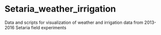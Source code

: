 # Setaria_weather_irrigation
Data and scripts for visualization of weather and irrigation data from 2013-2016 Setaria field experiments
